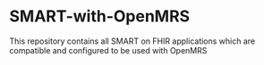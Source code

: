 # SMART-with-OpenMRS
This repository contains all SMART on FHIR applications which are compatible and configured to be used with OpenMRS
